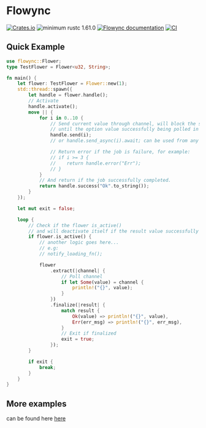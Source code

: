 # Flowync

[![Crates.io](https://img.shields.io/crates/v/flowync.svg)](https://crates.io/crates/flowync)
![minimum rustc 1.61.0](https://img.shields.io/badge/rustc-1.61.0-blue.svg)
[![Flowync documentation](https://docs.rs/flowync/badge.svg)](https://docs.rs/flowync)
[![CI](https://github.com/Ar37-rs/flowync/actions/workflows/ci.yml/badge.svg)](https://github.com/Ar37-rs/flowync/actions/workflows/ci.yml)

## Quick Example

```rust
use flowync::Flower;
type TestFlower = Flower<u32, String>;

fn main() {
    let flower: TestFlower = Flower::new(1);
    std::thread::spawn({
        let handle = flower.handle();
        // Activate
        handle.activate();
        move || {
            for i in 0..10 {
                // Send current value through channel, will block the spawned thread
                // until the option value successfully being polled in the main thread.
                handle.send(i);
                // or handle.send_async(i).await; can be used from any multithreaded async runtime,

                // Return error if the job is failure, for example:
                // if i >= 3 {
                //    return handle.error("Err");
                // }
            }
            // And return if the job successfully completed.
            return handle.success("Ok".to_string());
        }
    });

    let mut exit = false;

    loop {
        // Check if the flower is_active()
        // and will deactivate itself if the result value successfully received.
        if flower.is_active() {
            // another logic goes here...
            // e.g:
            // notify_loading_fn();

            flower
                .extract(|channel| {
                    // Poll channel
                    if let Some(value) = channel {
                        println!("{}", value);
                    }
                })
                .finalize(|result| {
                    match result {
                        Ok(value) => println!("{}", value),
                        Err(err_msg) => println!("{}", err_msg),
                    }
                    // Exit if finalized
                    exit = true;
                });
        }

        if exit {
            break;
        }
    }
}
```

## More examples
can be found here [here](https://github.com/Ar37-rs/flowync/tree/main/examples)
